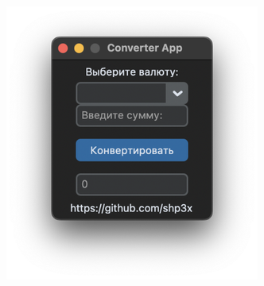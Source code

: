 <img src="https://raw.githubusercontent.com/shp3x/shp3x/main/%D0%A1%D0%BD%D0%B8%D0%BC%D0%BE%D0%BA%20%D1%8D%D0%BA%D1%80%D0%B0%D0%BD%D0%B0%202023-06-22%20%D0%B2%2015.53.51.png">
